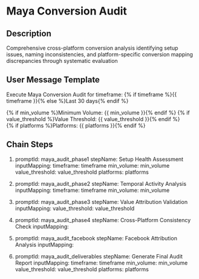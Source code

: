 # Maya Conversion Audit

## Description
Comprehensive cross-platform conversion analysis identifying setup issues, naming inconsistencies, and platform-specific conversion mapping discrepancies through systematic evaluation

## User Message Template
Execute Maya Conversion Audit for timeframe: {% if timeframe %}{{ timeframe }}{% else %}Last 30 days{% endif %}

{% if min_volume %}Minimum Volume: {{ min_volume }}{% endif %}
{% if value_threshold %}Value Threshold: {{ value_threshold }}{% endif %}  
{% if platforms %}Platforms: {{ platforms }}{% endif %}

## Chain Steps

1. promptId: maya_audit_phase1
   stepName: Setup Health Assessment
   inputMapping:
     timeframe: timeframe
     min_volume: min_volume
     value_threshold: value_threshold
     platforms: platforms

2. promptId: maya_audit_phase2
   stepName: Temporal Activity Analysis
   inputMapping:
     timeframe: timeframe
     min_volume: min_volume

3. promptId: maya_audit_phase3
   stepName: Value Attribution Validation
   inputMapping:
     value_threshold: value_threshold

4. promptId: maya_audit_phase4
   stepName: Cross-Platform Consistency Check
   inputMapping:

5. promptId: maya_audit_facebook
   stepName: Facebook Attribution Analysis
   inputMapping:

6. promptId: maya_audit_deliverables
   stepName: Generate Final Audit Report
   inputMapping:
     timeframe: timeframe
     min_volume: min_volume
     value_threshold: value_threshold
     platforms: platforms

